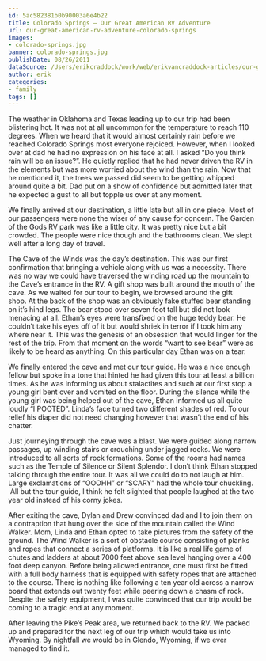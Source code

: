 ```yaml
---
id: 5ac582381b0b90003a6e4b22
title: Colorado Springs – Our Great American RV Adventure
url: our-great-american-rv-adventure-colorado-springs
images:
- colorado-springs.jpg
banner: colorado-springs.jpg
publishDate: 08/26/2011
dataSource: /Users/erikcraddock/work/web/erikvancraddock-articles/our-great-american-rv-adventure-colorado-springs/our-great-american-rv-adventure-colorado-springs.md
author: erik
categories:
- family
tags: []
---
```

The weather in Oklahoma and Texas leading up to our trip had been blistering hot. It was not at all uncommon for the temperature to reach 110 degrees. When we heard that it would almost certainly rain before we reached Colorado Springs most everyone rejoiced. However, when I looked over at dad he had no expression on his face at all. I asked &#8220;Do you think rain will be an issue?&#8221;. He quietly replied that he had never driven the RV in the elements but was more worried about the wind than the rain. Now that he mentioned it, the trees we passed did seem to be getting whipped around quite a bit. Dad put on a show of confidence but admitted later that he expected a gust to all but topple us over at any moment.

We finally arrived at our destination, a little late but all in one piece. Most of our passengers were none the wiser of any cause for concern. The Garden of the Gods RV park was like a little city. It was pretty nice but a bit crowded. The people were nice though and the bathrooms clean. We slept well after a long day of travel.

The Cave of the Winds was the day&#8217;s destination. This was our first confirmation that bringing a vehicle along with us was a necessity. There was no way we could have traversed the winding road up the mountain to the Cave&#8217;s entrance in the RV. A gift shop was built around the mouth of the cave. As we waited for our tour to begin, we browsed around the gift shop. At the back of the shop was an obviously fake stuffed bear standing on it&#8217;s hind legs. The bear stood over seven foot tall but did not look menacing at all. Ethan&#8217;s eyes were transfixed on the huge teddy bear. He couldn&#8217;t take his eyes off of it but would shriek in terror if I took him any where near it. This was the genesis of an obsession that would linger for the rest of the trip. From that moment on the words &#8220;want to see bear&#8221; were as likely to be heard as anything. On this particular day Ethan was on a tear.

We finally entered the cave and met our tour guide. He was a nice enough fellow but spoke in a tone that hinted he had given this tour at least a billion times. As he was informing us about stalactites and such at our first stop a young girl bent over and vomited on the floor. During the silence while the young girl was being helped out of the cave, Ethan informed us all quite loudly &#8220;I POOTED&#8221;. Linda&#8217;s face turned two different shades of red. To our relief his diaper did not need changing however that wasn&#8217;t the end of his chatter.

Just journeying through the cave was a blast. We were guided along narrow passages, up winding stairs or crouching under jagged rocks. We were introduced to all sorts of rock formations. Some of the rooms had names such as the Temple of Silence or Silent Splendor. I don&#8217;t think Ethan stopped talking through the entire tour. It was all we could do to not laugh at him. Large exclamations of &#8220;OOOHH&#8221; or &#8220;SCARY&#8221; had the whole tour chuckling.  All but the tour guide, I think he felt slighted that people laughed at the two year old instead of his corny jokes.

After exiting the cave, Dylan and Drew convinced dad and I to join them on a contraption that hung over the side of the mountain called the Wind Walker. Mom, Linda and Ethan opted to take pictures from the safety of the ground. The Wind Walker is a sort of obstacle course consisting of planks and ropes that connect a series of platforms. It is like a real life game of chutes and ladders at about 7000 feet above sea level hanging over a 400 foot deep canyon. Before being allowed entrance, one must first be fitted with a full body harness that is equipped with safety ropes that are attached to the course. There is nothing like following a ten year old across a narrow board that extends out twenty feet while peering down a chasm of rock. Despite the safety equipment, I was quite convinced that our trip would be coming to a tragic end at any moment.

After leaving the Pike&#8217;s Peak area, we returned back to the RV. We packed up and prepared for the next leg of our trip which would take us into Wyoming. By nightfall we would be in Glendo, Wyoming, if we ever managed to find it.